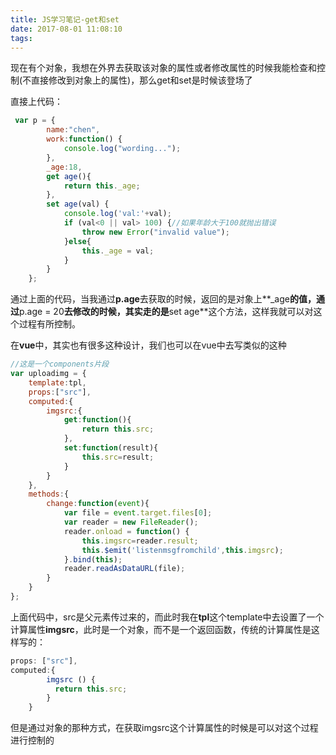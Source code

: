 ```yaml
---
title: JS学习笔记-get和set
date: 2017-08-01 11:08:10
tags:
---
```


现在有个对象，我想在外界去获取该对象的属性或者修改属性的时候我能检查和控制(不直接修改到对象上的属性)，那么get和set是时候该登场了

直接上代码：

```javascript
 var p = {
        name:"chen",
        work:function() {
            console.log("wording...");
        },
        _age:18,
        get age(){
            return this._age;
        },
        set age(val) {
            console.log('val:'+val);
            if (val<0 || val> 100) {//如果年龄大于100就抛出错误
                throw new Error("invalid value");
            }else{
                this._age = val;
            }
        }
    };
```

通过上面的代码，当我通过**p.age**去获取的时候，返回的是对象上**_age**的值，通过**p.age = 20**去修改的时候，其实走的是**set age**这个方法，这样我就可以对这个过程有所控制。

在**vue**中，其实也有很多这种设计，我们也可以在vue中去写类似的这种

```javascript
//这是一个components片段
var uploadimg = {
    template:tpl,
    props:["src"],
    computed:{
        imgsrc:{
            get:function(){
                return this.src;
            },
            set:function(result){
                this.src=result;
            }
        }
    },
    methods:{
        change:function(event){
            var file = event.target.files[0];
            var reader = new FileReader();
            reader.onload = function() {
                this.imgsrc=reader.result;
                this.$emit('listenmsgfromchild',this.imgsrc);
            }.bind(this);
            reader.readAsDataURL(file);
        }
    }
};
```

上面代码中，src是父元素传过来的，而此时我在**tpl**这个template中去设置了一个计算属性**imgsrc**，此时是一个对象，而不是一个返回函数，传统的计算属性是这样写的：

```javascript
props: ["src"],
computed:{
        imgsrc () {
          return this.src;
        }
    }
```

但是通过对象的那种方式，在获取imgsrc这个计算属性的时候是可以对这个过程进行控制的